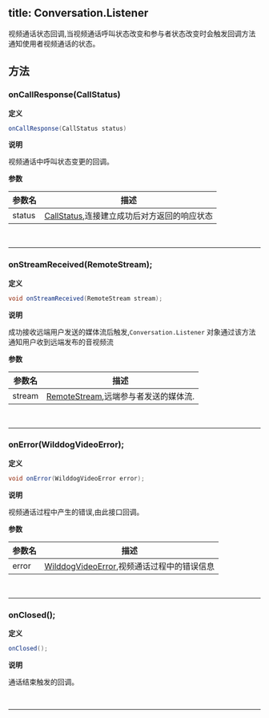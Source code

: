 title: Conversation.Listener
---

视频通话状态回调,当视频通话呼叫状态改变和参与者状态改变时会触发回调方法通知使用者视频通话的状态。

## 方法

### onCallResponse(CallStatus)

**定义**   

```java
onCallResponse(CallStatus status)
```

**说明**

视频通话中呼叫状态变更的回调。

**参数**

| 参数名 | 描述 |
|---|---|
|status|[CallStatus](/conversation/Android/api/call-status.html),连接建立成功后对方返回的响应状态|

</br>

---

### onStreamReceived(RemoteStream);

**定义**   

```java
void onStreamReceived(RemoteStream stream);
```

**说明**

成功接收远端用户发送的媒体流后触发,`Conversation.Listener` 对象通过该方法通知用户收到远端发布的音视频流

**参数**

| 参数名 | 描述 |
|---|---|
|stream|[RemoteStream](/video/Android/api/remote-stream.html),远端参与者发送的媒体流.|

</br>

---

### onError(WilddogVideoError);

**定义**   

```java
void onError(WilddogVideoError error);
```

**说明**

视频通话过程中产生的错误,由此接口回调。

**参数**

| 参数名 | 描述 |
|---|---|
|error|[WilddogVideoError](/video/Android/api/wilddog-video-error.html),视频通话过程中的错误信息|

</br>

---

### onClosed();

**定义**   

```java
onClosed();
```

**说明**

通话结束触发的回调。

</br>

---
